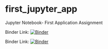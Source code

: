 # first_jupyter_app
Jupyter Notebook- First Application Assignment

Binder Link: [![Binder](https://mybinder.org/badge_logo.svg)](https://mybinder.org/v2/gh/esimonton/first_jupyter_app.git/HEAD)

Binder Link: [![Binder](https://mybinder.org/badge_logo.svg)](https://mybinder.org/v2/gh/esimonton/first_jupyter_app.git/HEAD)